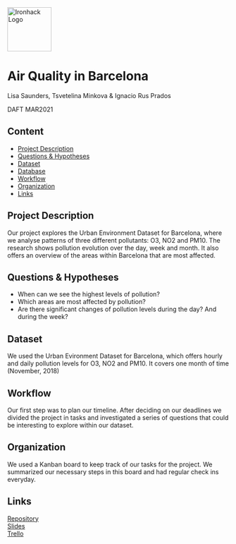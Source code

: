 <img src="https://bit.ly/2VnXWr2" alt="Ironhack Logo" width="100"/>

# Air Quality in Barcelona
Lisa Saunders, Tsvetelina Minkova & Ignacio Rus Prados

DAFT MAR2021


## Content
- [Project Description](#project-description)
- [Questions & Hypotheses](#questions-hypotheses)
- [Dataset](#dataset)
- [Database](#database)
- [Workflow](#workflow)
- [Organization](#organization)
- [Links](#links)


## Project Description
Our project explores the Urban Environment Dataset for Barcelona, where we analyse patterns of three different pollutants: O3, NO2 and PM10.
The research shows pollution evolution over the day, week and month. It also offers an overview of the areas within Barcelona that are most affected.

## Questions & Hypotheses
- When can we see the highest levels of pollution?
- Which areas are most affected by pollution?
- Are there significant changes of pollution levels during the day? And during the week?

## Dataset
We used the Urban Evironment Dataset for Barcelona, which offers hourly and daily pollution levels for O3, NO2 and PM10. It covers one month of time (November, 2018)


## Workflow
Our first step was to plan our timeline. After deciding on our deadlines we divided the project in tasks and investigated a series of questions that could be interesting to explore within our dataset.

## Organization
We used a Kanban board to keep track of our tasks for the project. We summarized our necessary steps in this board and had regular check ins everyday.

## Links

[Repository](https://github.com/IgnacioRus/Project-Week-2-Barcelona.git)  
[Slides](https://docs.google.com/presentation/d/1aIBM9A2m2_DH6Keqxy7CH0daNFuNeX912AQWhAiYBwI/edit?usp=sharing)  
[Trello](https://trello.com/invite/b/wr2ikOtw/02a590d9a44ee4d42cac1bfcbf73bbf4/barcelone-urban-environment)  
